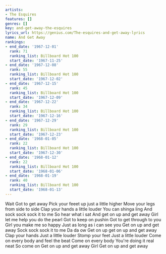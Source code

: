 ```yaml
---
artists:
- The Esquires
features: []
genres: []
key: and-get-away-the-esquires
lyrics_url: https://genius.com/The-esquires-and-get-away-lyrics
name: And Get Away
rankings:
- end_date: '1967-12-01'
  rank: 71
  ranking_list: Billboard Hot 100
  start_date: '1967-11-25'
- end_date: '1967-12-08'
  rank: 55
  ranking_list: Billboard Hot 100
  start_date: '1967-12-02'
- end_date: '1967-12-15'
  rank: 45
  ranking_list: Billboard Hot 100
  start_date: '1967-12-09'
- end_date: '1967-12-22'
  rank: 34
  ranking_list: Billboard Hot 100
  start_date: '1967-12-16'
- end_date: '1967-12-29'
  rank: 29
  ranking_list: Billboard Hot 100
  start_date: '1967-12-23'
- end_date: '1968-01-05'
  rank: 22
  ranking_list: Billboard Hot 100
  start_date: '1967-12-30'
- end_date: '1968-01-12'
  rank: 22
  ranking_list: Billboard Hot 100
  start_date: '1968-01-06'
- end_date: '1968-01-19'
  rank: 40
  ranking_list: Billboard Hot 100
  start_date: '1968-01-13'
---
```

Wait
Got to get away
Pick your feeet up just a little higher
Move your legs from side to side
Clap your hands a little louder
You can shinga ling
And sock sock sock it to me
So hear what i sat
And get on up and get away
Girl let me help you do the pearl
Got to keep on pushin
Got to get through to you
Girl you make me so happy
Just as long as i can see you
Get on up and get away
Sock sock sock it to me
Da da ow
Get on up get on up and get away
Clap your hands
Just a little louder
Stomp your feet
Just a little louder
Come on every body and feel the beat
Come on every body
You're doing it real neat
So come on
Get on up and get away
Girl
Get on up and get away
